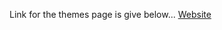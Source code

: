 Link for the themes page is give below...
<a href="https://alphacoder-69.github.io/Temp-host/index.html">Website</a>

